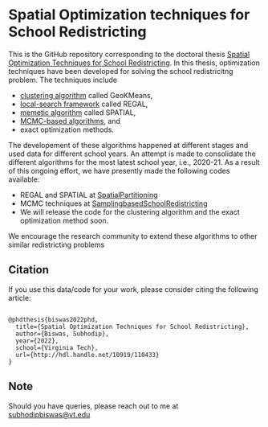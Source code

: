 # Spatial Optimization techniques for School Redistricting

This is the GitHub repository corresponding to the doctoral thesis [Spatial Optimization Techniques for School Redistricting](https://vtechworks.lib.vt.edu/handle/10919/110433). In this thesis, optimization techniques have been developed for solving the school redistricitng problem. The techniques include 
- [clustering algorithm](https://doi.org/10.1609/aaai.v34i09.7058) called GeoKMeans,
- [local-search framework](https://doi.org/10.1145/3347146.3359377) called REGAL,
- [memetic algorithm](https://doi.org/10.1145/3397536.3422265) called SPATIAL,
- [MCMC-based algorithms](http://arxiv.org/abs/2206.03703), and
- exact optimization methods.


The developement of these algorithms happened at different stages and used data for different school years. An attempt is made to consolidate the different algorithms for the most latest school year, i.e., 2020-21. As a result of this ongoing effort, we have presently made the following codes available:

- REGAL and SPATIAL at [SpatialPartitioning](https://github.com/subhodipbiswas/SpatialPartitioning)
- MCMC techniques at [SamplingbasedSchoolRedistricting](https://github.com/subhodipbiswas/SamplingbasedSchoolRedistricting)
- We will release the code for the clustering algorithm and the exact optimization method soon.

We encourage the research community to extend these algorithms to other similar redistricting problems

## Citation
If you use this data/code for your work, please consider citing the following article:
```

@phdthesis{biswas2022phd,
  title={Spatial Optimization Techniques for School Redistricting},
  author={Biswas, Subhodip},
  year={2022},
  school={Virginia Tech},
  url={http://hdl.handle.net/10919/110433}
}
```
## Note
Should you have queries, please reach out to me at subhodipbiswas@vt.edu
